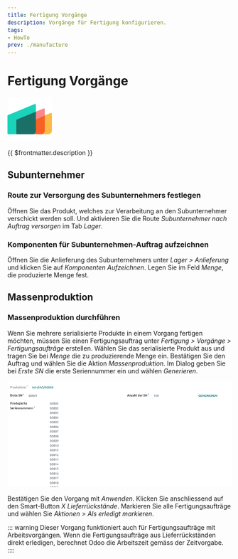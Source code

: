 ```yaml
---
title: Fertigung Vorgänge
description: Vorgänge für Fertigung konfigurieren.
tags:
- HowTo
prev: ./manufacture
---
```

# Fertigung Vorgänge
![icons_odoo_mrp](attachments/icons_odoo_mrp.png)

{{ $frontmatter.description }}

## Subunternehmer

### Route zur Versorgung des Subunternehmers festlegen

Öffnen Sie das Produkt, welches zur Verarbeitung an den Subunternehmer verschickt werden soll. Und aktivieren Sie die Route *Subunternehmer nach Auftrag versorgen* im Tab *Lager*.

### Komponenten für Subunternehmen-Auftrag aufzeichnen

Öffnen Sie die Anlieferung des Subunternehmers unter *Lager > Anlieferung* und klicken Sie auf *Komponenten Aufzeichnen*. Legen Sie im Feld *Menge*, die produzierte Menge fest.

## Massenproduktion

### Massenproduktion durchführen

Wenn Sie mehrere serialisierte Produkte in einem Vorgang fertigen möchten, müssen Sie einen Fertigungsauftrag unter *Fertigung > Vorgänge > Fertigungsaufträge* erstellen. Wählen Sie das serialisierte Produkt aus und tragen Sie bei *Menge* die zu produzierende Menge ein. Bestätigen Sie den Auftrag und wählen Sie die Aktion *Massenproduktion*. Im Dialog geben Sie bei *Erste SN* die erste Seriennummer ein und wählen *Generieren*.

![](attachments/Manufacture%20Operations%20Seriennummer%20generieren.png)

Bestätigen Sie den Vorgang mit *Anwenden*. Klicken Sie anschliessend auf den Smart-Button *X Lieferrückstände*. Markieren Sie alle Fertigungsaufträge und wählen Sie *Aktionen > Als erledigt markieren*.

::: warning
Dieser Vorgang funktioniert auch für Fertigungsaufträge mit Arbeitsvorgängen. Wenn die Fertigungsaufträge aus Lieferrückständen direkt erledigen, berechnet Odoo die Arbeitszeit gemäss der Zeitvorgabe.
::::